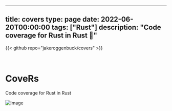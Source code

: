 
---
title: covers
type: page
date: 2022-06-20T00:00:00
tags: ["Rust"]
description: "Code coverage for Rust in Rust :crab:"
---

{{< github repo="jakeroggenbuck/covers" >}}

<br>

# CoveRs
Code coverage for Rust in Rust

![image](https://user-images.githubusercontent.com/35516367/174688877-589f30d6-037e-4409-a9cf-3b295e6b374b.png)
